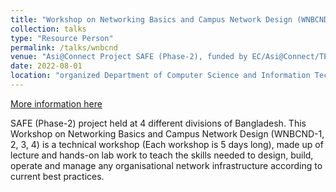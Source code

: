 ```yaml
---
title: "Workshop on Networking Basics and Campus Network Design (WNBCND) "
collection: talks
type: "Resource Person"
permalink: /talks/wnbcnd
venue: "Asi@Connect Project SAFE (Phase-2), funded by EC/Asi@Connect/TEIN*CC"
date: 2022-08-01
location: "organized Department of Computer Science and Information Technology (CSTI), PSTU"
---
```

[More information here](https://safe.cse.pstu.ac.bd)

SAFE (Phase-2) project held at 4 different divisions of Bangladesh. This Workshop on Networking Basics and Campus Network Design (WNBCND-1, 2, 3, 4) is a technical workshop (Each workshop is 5 days long), made up of lecture and hands-on lab work to teach the skills needed to design, build, operate and manage any organisational network infrastructure according to current best practices. 
